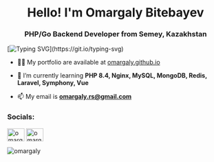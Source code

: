 <h1 align="center">Hello! I'm Omargaly Bitebayev</h1>
<h3 align="center">PHP/Go Backend Developer from Semey, Kazakhstan</h3>

[![Typing SVG](https://readme-typing-svg.herokuapp.com?font=Fira+Code&weight=500&duration=2500&pause=1&multiline=true&width=500&height=80&separator=%3C&lines=Computer+Science+Enthusiast+;3%3CPHP+and+Go+Backend+Developer!)](https://git.io/typing-svg)

- 👨‍💻 My portfolio are available at [omargaly.github.io](https://omargaly.github.io/)

- 🌱 I’m currently learning **PHP 8.4, Nginx, MySQL, MongoDB, Redis, Laravel, Symphony, Vue**

- 📫 My email is **omargaly.rs@gmail.com**

<h3 align="left">Socials:</h3>
<p align="left">
<a href="https://linkedin.com/in/bitebayev" target="blank"><img align="center" src="https://raw.githubusercontent.com/rahuldkjain/github-profile-readme-generator/master/src/images/icons/Social/linked-in-alt.svg" alt="omargaly" height="30" width="40" /></a>
<a href="https://instagram.com/arikun.kerr" target="blank"><img align="center" src="https://raw.githubusercontent.com/rahuldkjain/github-profile-readme-generator/master/src/images/icons/Social/instagram.svg" alt="omargaly" height="30" width="40" /></a>
</p>

<p><img align="left" src="https://github-readme-stats.vercel.app/api/top-langs?username=omargaly&show_icons=true&locale=en&layout=compact" alt="omargaly" /></p>
